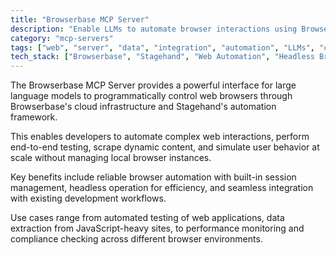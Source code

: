 ```yaml
---
title: "Browserbase MCP Server"
description: "Enable LLMs to automate browser interactions using Browserbase and Stagehand for web automation and testing"
category: "mcp-servers"
tags: ["web", "server", "data", "integration", "automation", "LLMs", "cloud infrastructure", "end-to-end testing", "scraping", "user behavior simulation"]
tech_stack: ["Browserbase", "Stagehand", "Web Automation", "Headless Browsers", "Testing Framework", "JavaScript"]
---
```


The Browserbase MCP Server provides a powerful interface for large language models to programmatically control web browsers through Browserbase's cloud infrastructure and Stagehand's automation framework. 

This enables developers to automate complex web interactions, perform end-to-end testing, scrape dynamic content, and simulate user behavior at scale without managing local browser instances.

Key benefits include reliable browser automation with built-in session management, headless operation for efficiency, and seamless integration with existing development workflows. 

Use cases range from automated testing of web applications, data extraction from JavaScript-heavy sites, to performance monitoring and compliance checking across different browser environments.